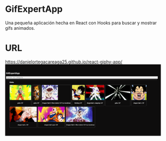 # GifExpertApp

Una pequeña aplicación hecha en React con Hooks para buscar y mostrar gifs animados.

# URL


https://danielortegacareaga25.github.io/react-giphy-app/
![Captura de pantalla](/images/screenshot.PNG)
